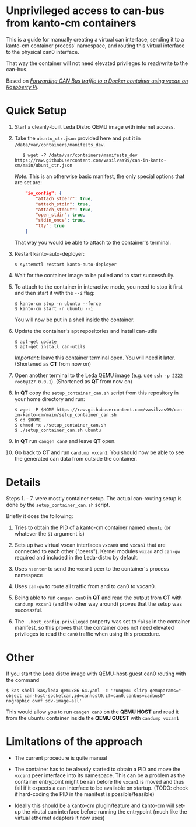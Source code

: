 # Unprivileged access to can-bus from kanto-cm containers

This is a guide for manually creating a virtual can interface, sending it to a kanto-cm container process' namespace,
and routing this virtual interface to the physical can0 interface. 

That way the container will not need elevated privileges to read/write to the can-bus.

Based on [_Forwarding CAN Bus traffic to a Docker container using vxcan on Raspberry Pi_](https://www.lagerdata.com/articles/forwarding-can-bus-traffic-to-a-docker-container-using-vxcan-on-raspberry-pi).

# Quick Setup

1) Start a cleanly-built Leda Distro QEMU image with internet access.

2) Take the `ubuntu_ctr.json` provided here and put it in `/data/var/containers/manifests_dev`. 

   ```shell
      $ wget -P /data/var/containers/manifests_dev https://raw.githubusercontent.com/vasilvas99/can-in-kanto-cm/main/ubunt_ctr.json
   ```

    *Note:* This is an otherwise basic manifest, the only special options that are set are:

    ```json
        "io_config": {
            "attach_stderr": true,
            "attach_stdin": true,
            "attach_stdout": true,
            "open_stdin": true,
            "stdin_once": true,
            "tty": true
        }
    ```
    That way you would be able to attach to the container's terminal.

3) Restart kanto-auto-deployer:

    ```shell
    $ systemctl restart kanto-auto-deployer
    ```

4) Wait for the container image to be pulled and to start successfully.

5) To attach to the container in interactive mode, you need to stop it first and then start it with the `--i` flag:

    ```shell
    $ kanto-cm stop -n ubuntu --force
    $ kanto-cm start -n ubuntu --i
    ```
    
    You will now be put in a shell inside the container. 
 
6) Update the container's apt repositories and install can-utils
    
    ```shell
    $ apt-get update
    $ apt-get install can-utils
    ```
    _Important_: leave this container terminal open. You will need it later. (Shortened as **CT** from now on)

7) Open another terminal to the Leda QEMU image (e.g. use `ssh -p 2222 root@127.0.0.1`). (Shortened as **QT** from now on)

8) In **QT** copy the `setup_container_can.sh` script from this repository in your home directory and run:
    ```shell
    $ wget -P $HOME https://raw.githubusercontent.com/vasilvas99/can-in-kanto-cm/main/setup_container_can.sh
    $ cd $HOME
    $ chmod +x ./setup_container_can.sh
    $ ./setup_container_can.sh ubuntu
    ```

9) In **QT**  run `cangen can0` and leave **QT** open.

10) Go back to **CT** and run `candump vxcan1`. You should now be able to see the generated can data from outside the container.


# Details

Steps 1. - 7. were mostly container setup. The actual can-routing setup is done by the `setup_container_can.sh` script.

Briefly it does the following:

1) Tries to obtain the PID of a kanto-cm container named `ubuntu` (or  whatever the `$1` argument is)

2) Sets up two virtual vxcan interfaces `vxcan0` and `vxcan1` that are connected to each other ("peers").
Kernel modules `vxcan` and `can-gw` required and included in the Leda-distro by default.

3) Uses `nsenter` to send the `vxcan1` peer to the container's process namespace

4) Uses `can-gw` to route all traffic from and to can0 to vxcan0. 


5) Being able to run `cangen can0` in **QT** and read the output from **CT** with `candump vxcan1` (and the other way around) proves that the setup was successful. 

6) The ` .host_config.privileged` property was set to `false` in the container manifest, so this proves that the container does not need elevated privileges to read the `can0` traffic when using this procedure.


# Other

If you start the Leda distro image with QEMU-host-guest can0 routing with the command

```shell
$ kas shell kas/leda-qemux86-64.yaml -c 'runqemu slirp qemuparams="-object can-host-socketcan,id=canhost0,if=can0,canbus=canbus0" nographic ovmf sdv-image-all'
```

This would allow you to run `cangen can0` on the **QEMU HOST** and read it from the ubuntu container inside the **QEMU GUEST** with `candump vxcan1`



# Limitations of the approach

- The current procedure is quite manual

- The container has to be already started to obtain a PID and move the `vxcan1` peer interface into its namespace. This can be a problem as the container entrypoint might be ran before the `vxcan1` is moved and thus fail if it expects a can interface to be available on startup. (TODO: check if hard-coding the PID in the manifest is possible/feasible)

- Ideally this should be a kanto-cm plugin/feature and kanto-cm will set-up the virutal can interface before running the entrypoint (much like the virtual ethernet adapters it now uses)

